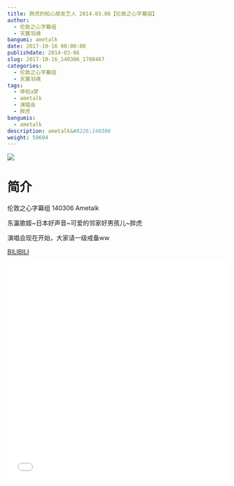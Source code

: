 ```yaml
---
title: 胖虎的知心朋友艺人 2014.03.06【伦敦之心字幕组】
author: 
  - 伦敦之心字幕组
  - 天翼羽魂
bangumi: ametalk
date: 2017-10-16 00:00:00
publishdate: 2014-03-06
slug: 2017-10-16_140306_1708467
categories: 
  - 伦敦之心字幕组
  - 天翼羽魂
tags: 
  - 哆啦a梦
  - ametalk
  - 演唱会
  - 胖虎
bangumis: 
  - ametalk
description: ametalk&#8226;140306
weight: 59694
---
```


![](https://i.imgur.com/s91Jhq7.jpg)

# 简介  
伦敦之心字幕组 140306 Ametalk


东瀛歌姬~日本好声音~可爱的邻家好男孩儿~胖虎


演唱会现在开始，大家请一级戒备ww

  [BILIBILI](https://www.bilibili.com/video/av1708467/)


<div class="vcontainer">  <iframe class='video' src="//www.bilibili.com/blackboard/player.html?aid=1708467" width="100%" height="500" frameborder="0" allowfullscreen="allowfullscreen"></iframe></div>
